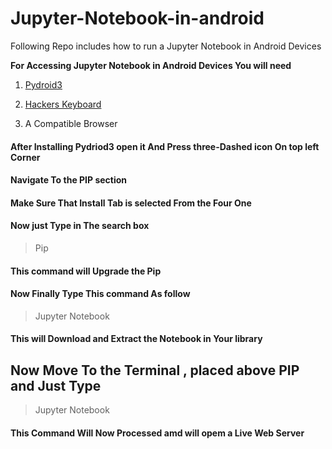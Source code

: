 # Jupyter-Notebook-in-android
Following Repo includes how to run a Jupyter Notebook in Android Devices

**For Accessing Jupyter Notebook in Android Devices You will need**

1) [Pydroid3](https://play.google.com/store/apps/details?id=ru.iiec.pydroid3)

2) [Hackers Keyboard](https://play.google.com/store/apps/details?id=org.pocketworkstation.pckeyboard)

3) A Compatible Browser

#### After Installing Pydriod3 open it And Press three-Dashed icon On top left Corner
#### Navigate To the PIP section 
#### Make Sure That Install Tab is selected From the Four One
#### Now just Type in The search box
> Pip
#### This command will Upgrade the Pip 

#### Now Finally Type This command As follow 
> Jupyter Notebook

#### This will Download and Extract the Notebook in Your library

## Now Move To the Terminal , placed above PIP and Just Type 
> Jupyter Notebook

#### This Command Will Now Processed amd will opem a Live Web Server 
